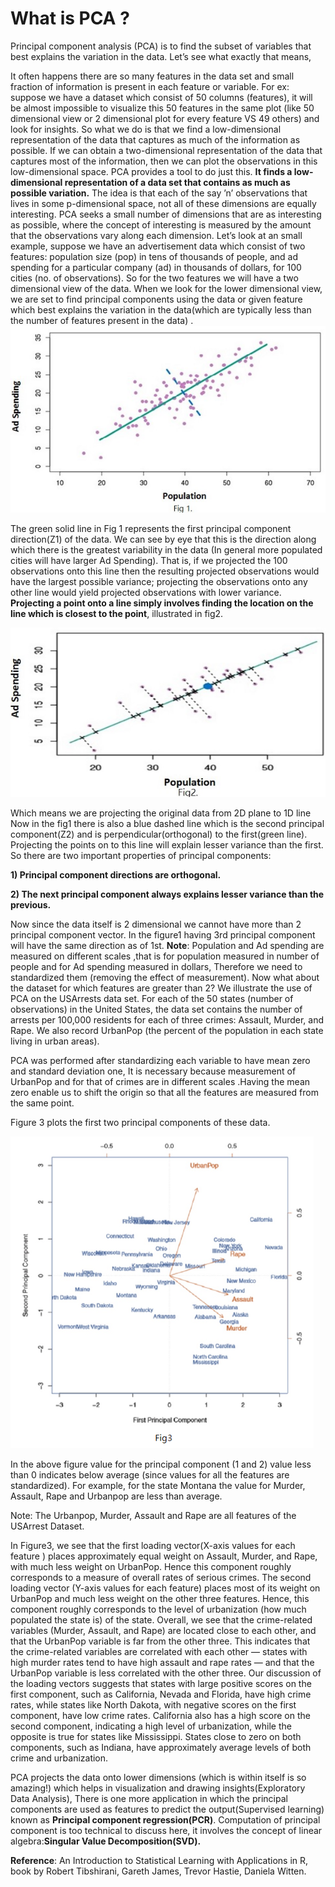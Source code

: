 # What is PCA ?

Principal component analysis (PCA) is to find the subset of variables that best explains the variation in the data. Let’s see what exactly that means,

It often happens there are so many features in the data set and small fraction of information is present in each feature or variable. For ex: suppose we have a dataset which consist of 50 columns (features), it will be almost impossible to visualize this 50 features in the same plot (like 50 dimensional view or 2 dimensional plot for every feature VS 49 others) and look for insights. So what we do is that we find a low-dimensional representation of the data that captures as much of the information as possible. If we can obtain a two-dimensional representation of the data that captures most of the information, then we can plot the observations in this low-dimensional space. PCA provides a tool to do just this. **It finds a low-dimensional representation of a data set that contains as much as possible variation.** The idea is that each of the say ’n’ observations that lives in some p-dimensional space, not all of these dimensions are equally interesting. PCA seeks a small number of dimensions that are as interesting as possible, where the concept of interesting is measured by the amount that the observations vary along each dimension. Let’s look at an small example, suppose we have an advertisement data which consist of two features: population size (pop) in tens of thousands of people, and ad spending for a particular company (ad) in thousands of dollars, for 100 cities (no. of observations). So for the two features we will have a two dimensional view of the data. When we look for the lower dimensional view, we are set to find principal components using the data or given feature which best explains the variation in the data(which are typically less than the number of features present in the data) .
![](/images/pca_fig_1.jpeg "Source : An Introduction to Statistical Learning with Applications in R ,book by Robert Tibshirani, Gareth James, Trevor Hastie, Daniela Witten")

The green solid line in Fig 1 represents the first principal component direction(Z1) of the data. We can see by eye that this is the direction along which there is the greatest variability in the data (In general more populated cities will have larger Ad Spending). That is, if we projected the 100 observations onto this line then the resulting projected observations would have the largest possible variance; projecting the observations onto any other line would yield projected observations with lower variance. **Projecting a point onto a line simply involves finding the location on the line which is closest to the point**, illustrated in fig2.

![](/images/pca_fig_2.jpeg "Source : An Introduction to Statistical Learning with Applications in R ,book by Robert Tibshirani, Gareth James, Trevor Hastie, Daniela Witten")

Which means we are projecting the original data from 2D plane to 1D line Now in the fig1 there is also a blue dashed line which is the second principal component(Z2) and is perpendicular(orthogonal) to the first(green line). Projecting the points on to this line will explain lesser variance than the first. So there are two important properties of principal components:

**1) Principal component directions are orthogonal.**

**2) The next principal component always explains lesser variance than the previous.**

Now since the data itself is 2 dimensional we cannot have more than 2 principal component vector. In the figure1 having 3rd principal component will have the same direction as of 1st. **Note**: Population and Ad spending are measured on different scales ,that is for population measured in number of people and for Ad spending measured in dollars, Therefore we need to standardized them (removing the effect of measurement). Now what about the dataset for which features are greater than 2? We illustrate the use of PCA on the USArrests data set. For each of the 50 states (number of observations) in the United States, the data set contains the number of arrests per 100,000 residents for each of three crimes: Assault, Murder, and Rape. We also record UrbanPop (the percent of the population in each state living in urban areas).

PCA was performed after standardizing each variable to have mean zero and standard deviation one, It is necessary because measurement of UrbanPop and for that of crimes are in different scales .Having the mean zero enable us to shift the origin so that all the features are measured from the same point.

Figure 3 plots the first two principal components of these data.

![](/images/pca_fig3.jpeg "Source : An Introduction to Statistical Learning with Applications in R ,book by Robert Tibshirani, Gareth James, Trevor Hastie, Daniela Witten")

In the above figure value for the principal component (1 and 2) value less than 0 indicates below average (since values for all the features are standardized). For example, for the state Montana the value for Murder, Assault, Rape and Urbanpop are less than average.

Note: The Urbanpop, Murder, Assault and Rape are all features of the USArrest Dataset.

In Figure3, we see that the first loading vector(X-axis values for each feature ) places approximately equal weight on Assault, Murder, and Rape, with much less weight on UrbanPop. Hence this component roughly corresponds to a measure of overall rates of serious crimes. The second loading vector (Y-axis values for each feature) places most of its weight on UrbanPop and much less weight on the other three features. Hence, this component roughly corresponds to the level of urbanization (how much populated the state is) of the state. Overall, we see that the crime-related variables (Murder, Assault, and Rape) are located close to each other, and that the UrbanPop variable is far from the other three. This indicates that the crime-related variables are correlated with each other — states with high murder rates tend to have high assault and rape rates — and that the UrbanPop variable is less correlated with the other three. Our discussion of the loading vectors suggests that states with large positive scores on the first component, such as California, Nevada and Florida, have high crime rates, while states like North Dakota, with negative scores on the first component, have low crime rates. California also has a high score on the second component, indicating a high level of urbanization, while the opposite is true for states like Mississippi. States close to zero on both components, such as Indiana, have approximately average levels of both crime and urbanization.

PCA projects the data onto lower dimensions (which is within itself is so amazing!) which helps in visualization and drawing insights(Exploratory Data Analysis), There is one more application in which the principal components are used as features to predict the output(Supervised learning) known as **Principal component regression(PCR)**.
Computation of principal component is too technical to discuss here, it involves the concept of linear algebra:**Singular Value Decomposition(SVD).**

**Reference**: An Introduction to Statistical Learning with Applications in R, book by Robert Tibshirani, Gareth James, Trevor Hastie, Daniela Witten.
